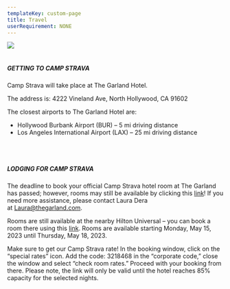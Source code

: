 ```yaml
---
templateKey: custom-page
title: Travel
userRequirement: NONE
---
```

![](/img/cs23-email-header-generic-v2.png)

##### <br>GETTING TO CAMP STRAVA 

Camp Strava will take place at The Garland Hotel. 

The address is: 4222 Vineland Ave, North Hollywood, CA 91602

The closest airports to The Garland Hotel are: 

* Hollywood Burbank Airport (BUR) – 5 mi driving distance
* Los Angeles International Airport (LAX) – 25 mi driving distance

<BR>

##### <br>LODGING FOR CAMP STRAVA

The deadline to book your official Camp Strava hotel room at The Garland has passed; however, rooms may still be available by clicking this [link](https://res.windsurfercrs.com/ibe/index.aspx?hotelID=13971&_ga=2.158556408.356725430.1682963099-540992833.1682962972&_gl=1*n9mmbt*_ga*NTQwOTkyODMzLjE2ODI5NjI5NzI.*_ga_JS9W89ZJYG*MTY4Mjk2Mjk3Mi4xLjEuMTY4Mjk2MzE4My42MC4wLjA.*_fplc*eUo5SklMMDE1MXA3NiUyRjZ2N3NKZk5LSWlzV2hyOHdvaVolMkJlMTNaJTJGcVNaUmRxVSUyRnczQmFRJTJCZmxYbFJlTk5NcnIxRXpMNGtaUXZJQ3B2alQlMkJRWndpRGZiT2tHMW1NbWJhN3dxQXRvSkR5VzFJTENZUGdzb0lQbGhBaEN5dmxRJTNEJTNE)! If you need more assistance, please contact Laura Dera at [Laura@thegarland.com](mailto:Laura@thegarland.com).



Rooms are still available at the nearby Hilton Universal – you can book a room there using this [link](http://www.hiltonuniversal.com/). Rooms are available starting Monday, May 15, 2023 until Thursday, May 18, 2023. 

Make sure to get our Camp Strava rate! In the booking window, click on the “special rates” icon. Add the code: 3218468 in the “corporate code,” close the window and select “check room rates.” Proceed with your booking from there. Please note, the link will only be valid until the hotel reaches 85% capacity for the selected nights.